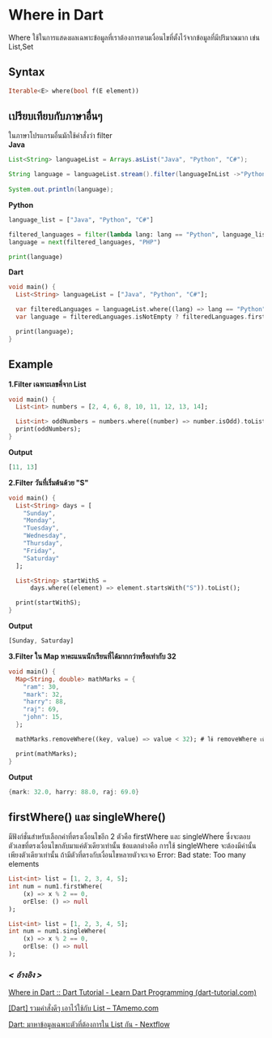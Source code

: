 # Where in Dart
Where ใช้ในการแสดงผลเฉพาะข้อมูลที่เราต้องการตามเงื่อนไขที่ตั้งไว้จากข้อมูลที่มีปริมาณมาก เข่น List,Set
## Syntax
```dart
Iterable<E> where(bool f(E element))
```
## เปรียบเทียบกับภาษาอื่นๆ
ในภาษาโปรแกรมอื่นมักใช้คำสั่งว่า filter  
**Java**
```Java
List<String> languageList = Arrays.asList("Java", "Python", "C#");

String language = languageList.stream().filter(languageInList ->"Python".equals(languageInList));
        
System.out.println(language);
```
**Python**
```Python
language_list = ["Java", "Python", "C#"]

filtered_languages = filter(lambda lang: lang == "Python", language_list)
language = next(filtered_languages, "PHP")

print(language)
```
**Dart**
```Dart
void main() {
  List<String> languageList = ["Java", "Python", "C#"];

  var filteredLanguages = languageList.where((lang) => lang == "Python");
  var language = filteredLanguages.isNotEmpty ? filteredLanguages.first : "PHP";

  print(language);
}

```
## Example
**1.Filter เฉพาะเลขคี่จาก List**
```Dart
void main() {
  List<int> numbers = [2, 4, 6, 8, 10, 11, 12, 13, 14];

  List<int> oddNumbers = numbers.where((number) => number.isOdd).toList();
  print(oddNumbers);
}
```
**Output**
```Dart
[11, 13]
```
**2.Filter วันที่เริ่มต้นด้วย "S"**
```Dart
void main() {
  List<String> days = [
    "Sunday",
    "Monday",
    "Tuesday",
    "Wednesday",
    "Thursday",
    "Friday",
    "Saturday"
  ];

  List<String> startWithS =
      days.where((element) => element.startsWith("S")).toList();

  print(startWithS);
}
```
**Output**
```Dart
[Sunday, Saturday]
```
**3.Filter ใน Map หาคะแนนนักเรียนที่ได้มากกว่าหรือเท่ากับ 32**
```Dart
void main() {
  Map<String, double> mathMarks = {
    "ram": 30,
    "mark": 32,
    "harry": 88,
    "raj": 69,
    "john": 15,
  };

  mathMarks.removeWhere((key, value) => value < 32); # ใช้ removeWhere เพื่อเอาสิ่งที่ไม่ต้องการออก ในทีนี้คือค่า value ที่น้อยกว่า 32 #

  print(mathMarks);
}
```
**Output**
```Dart
{mark: 32.0, harry: 88.0, raj: 69.0}
```
##  firstWhere() และ singleWhere()
มีฟังก์ชั่นสำหรับเลือกค่าที่ตรงเงื่อนไขอีก 2 ตัวคือ firstWhere และ singleWhere ซึ่งจะตอบตัวเลขที่ตรงเงื่อนไขกลับมาแค่ตัวเดียวเท่านั้น
ข้อแตกต่างคือ การใช้ singleWhere จะต้องมีค่านั้นเพียงตัวเดียวเท่านั้น ถ้ามีตัวที่ตรงกับเงื่อนไขหลายตัวจะเจอ Error: Bad state: Too many elements
```Dart
List<int> list = [1, 2, 3, 4, 5];
int num = num1.firstWhere(
    (x) => x % 2 == 0,
    orElse: () => null
);

List<int> list = [1, 2, 3, 4, 5];
int num = num1.singleWhere(
    (x) => x % 2 == 0,
    orElse: () => null
);
```
### *< อ้างอิง >*
[Where in Dart :: Dart Tutorial - Learn Dart Programming (dart-tutorial.com)](https://dart-tutorial.com/collections/where-in-dart/)

[[Dart] รวมคำสั่งดีๆ เอาไว้ใช้กับ List – TAmemo.com](https://www.tamemo.com/post/177/dart-list-helper-method/)

[Dart: มาหาข้อมูลเฉพาะตัวที่ต้องการใน List กัน - Nextflow](https://nextflow.in.th/2020/dart-filter-search-list-thai/)





